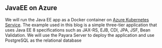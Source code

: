 ## JavaEE on Azure

We will run the Java EE app as a Docker container on [Azure Kubernetes Service](https://docs.microsoft.com/azure/aks/?WT.mc_id=azuremedium-blog-abhishgu). The example used in this blog is a simple three-tier application that uses Java EE 8 specifications such as JAX-RS, EJB, CDI, JPA, JSF, Bean Validation. We will use the Payara Server to deploy the application and use PostgreSQL as the relational database